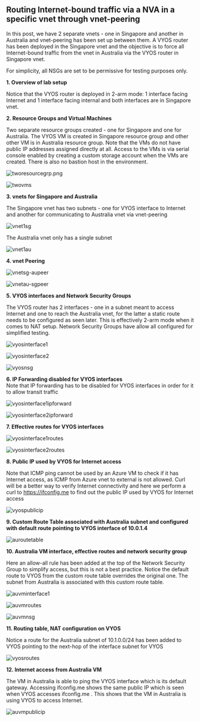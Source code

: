 ## Routing Internet-bound traffic via a NVA in a specific vnet through vnet-peering

In this post, we have 2 separate vnets - one in Singapore and another in Australia and vnet-peering has been set up between them. A VYOS router has been deployed in the Singapore vnet and the objective is to force all Internet-bound traffic from the vnet in Australia via the VYOS router in Singapore vnet. 

For simplicity, all NSGs are set to be permissive for testing purposes only.


**1. Overview of lab setup**

Notice that the VYOS router is deployed in 2-arm mode: 1 interface facing Internet and 1 interface facing internal and both interfaces are in Singapore vnet.



**2. Resource Groups and Virtual Machines**

Two separate resource groups created - one for Singapore and one for Australia. The VYOS VM is created in Singapore resource group and other other VM is in Australia resource group. Note that the VMs do not have public IP addresses assigned directly at all. Access to the VMs is via serial console enabled by creating a custom storage account when the VMs are created. There is also no bastion host in the environment.

![tworesourcegrp.png](https://github.com/chianw/chianw/blob/main/tworesourcegrp.png)

![twovms](https://github.com/chianw/chianw/blob/main/twovms.png)


**3. vnets for Singapore and Australia**

The Singapore vnet has two subnets - one for VYOS interface to Internet and another for communicating to Australia vnet via vnet-peering

![vnet1sg](https://github.com/chianw/chianw/blob/main/vnet1sg.png)

The Australia vnet only has a single subnet

![vnet1au](https://github.com/chianw/chianw/blob/main/vnet1au.png)


**4. vnet Peering**

![vnetsg-aupeer](https://github.com/chianw/chianw/blob/main/vnetsg-aupeer.png)

![vnetau-sgpeer](https://github.com/chianw/chianw/blob/main/vnetau-sgpeer.png)


**5. VYOS interfaces and Network Security Groups**

The VYOS router has 2 interfaces - one in a subnet meant to access Internet and one to reach the Australia vnet, for the latter a static route needs to be configured as seen later. This is effectively 2-arm mode when it comes to NAT setup. Network Security Groups have allow all configured for simplified testing. 

![vyosinterface1](https://github.com/chianw/chianw/blob/main/vyosinterface1.png)

![vyosinterface2](https://github.com/chianw/chianw/blob/main/vyosinterface2.png)

![vyosnsg](https://github.com/chianw/chianw/blob/main/vyosnsg.png)


**6. IP Forwarding disabled for VYOS interfaces**  
Note that IP forwarding has to be disabled for VYOS interfaces in order for it to allow transit traffic

![vyosinterface1ipforward](https://github.com/chianw/chianw/blob/main/vyosinterface1ipforward.png)

![vyosinterface2ipforward](https://github.com/chianw/chianw/blob/main/vyosinterface2ipforward.png)

**7. Effective routes for VYOS interfaces**  

![vyosinterface1routes](https://github.com/chianw/chianw/blob/main/vyosinterface1routes.png)

![vyosinterface2routes](https://github.com/chianw/chianw/blob/main/vyosinterface2routes.png)

**8. Public IP used by VYOS for Internet access**  

Note that ICMP ping cannot be used by an Azure VM to check if it has Internet access, as ICMP from Azure vnet to external is not allowed. Curl will be a better way to verify Internet connectivity and here we perform a curl to https://ifconfig.me to find out the public IP used by VYOS for Internet access

![vyospublicip](https://github.com/chianw/chianw/blob/main/vyospublicip.png)

**9. Custom Route Table associated with Australia subnet and configured with default route pointing to VYOS interface of 10.0.1.4** 

![auroutetable](https://github.com/chianw/chianw/blob/main/auroutetable.png)

**10. Australia VM interface, effective routes and network security group**  

Here an allow-all rule has been added at the top of the Network Security Group to simplify access, but this is not a best practice. Notice the default route to VYOS from the custom route table overrides the original one. The subnet from Australia is associated with this custom route table.

![auvminterface1](https://github.com/chianw/chianw/blob/main/auvminterface1.png)

![auvmroutes](https://github.com/chianw/chianw/blob/main/auvmroutes.png)

![auvmnsg](https://github.com/chianw/chianw/blob/main/auvmnsg.png)


**11. Routing table, NAT configuration on VYOS**  

Notice a route for the Australia subnet of 10.1.0.0/24 has been added to VYOS pointing to the next-hop of the interface subnet for VYOS

![vyosroutes](https://github.com/chianw/chianw/blob/main/vyosroutes.png)


**12. Internet access from Australia VM**  

The VM in Australia is able to ping the VYOS interface which is its default gateway. Accessing ifconfig.me shows the same public IP which is seen when VYOS accesses ifconfig.me . This shows that the VM in Australia is using VYOS to access Internet.

![auvmpublicip](https://github.com/chianw/chianw/blob/main/auvmpublicip.png)


